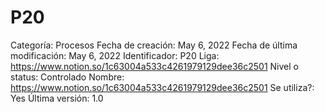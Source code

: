 # P20

Categoría: Procesos
Fecha de creación: May 6, 2022
Fecha de última modificación: May 6, 2022
Identificador: P20
Liga: https://www.notion.so/1c63004a533c4261979129dee36c2501 
Nivel o status: Controlado
Nombre: https://www.notion.so/1c63004a533c4261979129dee36c2501 
Se utiliza?: Yes
Última versión: 1.0